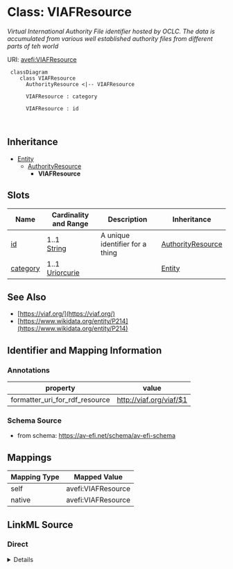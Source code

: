 

# Class: VIAFResource


_Virtual International Authority File identifier hosted by OCLC. The data is accumulated from various well established authority files from different parts of teh world_





URI: [avefi:VIAFResource](https://av-efi.net/schema/av-efi-schema/VIAFResource)




```mermaid
 classDiagram
    class VIAFResource
      AuthorityResource <|-- VIAFResource
      
      VIAFResource : category
        
      VIAFResource : id
        
      
```





## Inheritance
* [Entity](Entity.md)
    * [AuthorityResource](AuthorityResource.md)
        * **VIAFResource**



## Slots

| Name | Cardinality and Range | Description | Inheritance |
| ---  | --- | --- | --- |
| [id](id.md) | 1..1 <br/> [String](String.md) | A unique identifier for a thing | [AuthorityResource](AuthorityResource.md) |
| [category](category.md) | 1..1 <br/> [Uriorcurie](Uriorcurie.md) |  | [Entity](Entity.md) |









## See Also

* [https://viaf.org/](https://viaf.org/)
* [https://www.wikidata.org/entity/P214](https://www.wikidata.org/entity/P214)

## Identifier and Mapping Information





### Annotations

| property | value |
| --- | --- |
| formatter_uri_for_rdf_resource | http://viaf.org/viaf/$1 || formatter_url_for_web_resource | https://viaf.org/viaf/$1 || provides | ['CreativeWorkIdentifier', 'PlaceIdentifier', 'OrganizationIdentifier', 'PersonIdentifier'] |



### Schema Source


* from schema: https://av-efi.net/schema/av-efi-schema





## Mappings

| Mapping Type | Mapped Value |
| ---  | ---  |
| self | avefi:VIAFResource |
| native | avefi:VIAFResource |





## LinkML Source

<!-- TODO: investigate https://stackoverflow.com/questions/37606292/how-to-create-tabbed-code-blocks-in-mkdocs-or-sphinx -->

### Direct

<details>
```yaml
name: VIAFResource
annotations:
  formatter_uri_for_rdf_resource:
    tag: formatter_uri_for_rdf_resource
    value: http://viaf.org/viaf/$1
  formatter_url_for_web_resource:
    tag: formatter_url_for_web_resource
    value: https://viaf.org/viaf/$1
  provides:
    tag: provides
    value:
    - CreativeWorkIdentifier
    - PlaceIdentifier
    - OrganizationIdentifier
    - PersonIdentifier
description: Virtual International Authority File identifier hosted by OCLC. The data
  is accumulated from various well established authority files from different parts
  of teh world
from_schema: https://av-efi.net/schema/av-efi-schema
see_also:
- https://viaf.org/
- https://www.wikidata.org/entity/P214
is_a: AuthorityResource
slot_usage:
  id:
    name: id
    domain_of:
    - PIDRecord
    - AuthorityResource
    pattern: ^\\d+$

```
</details>

### Induced

<details>
```yaml
name: VIAFResource
annotations:
  formatter_uri_for_rdf_resource:
    tag: formatter_uri_for_rdf_resource
    value: http://viaf.org/viaf/$1
  formatter_url_for_web_resource:
    tag: formatter_url_for_web_resource
    value: https://viaf.org/viaf/$1
  provides:
    tag: provides
    value:
    - CreativeWorkIdentifier
    - PlaceIdentifier
    - OrganizationIdentifier
    - PersonIdentifier
description: Virtual International Authority File identifier hosted by OCLC. The data
  is accumulated from various well established authority files from different parts
  of teh world
from_schema: https://av-efi.net/schema/av-efi-schema
see_also:
- https://viaf.org/
- https://www.wikidata.org/entity/P214
is_a: AuthorityResource
slot_usage:
  id:
    name: id
    domain_of:
    - PIDRecord
    - AuthorityResource
    pattern: ^\\d+$
attributes:
  id:
    name: id
    description: A unique identifier for a thing
    from_schema: https://av-efi.net/schema/av-efi-schema
    rank: 1000
    slot_uri: schema:identifier
    identifier: true
    alias: id
    owner: VIAFResource
    domain_of:
    - PIDRecord
    - AuthorityResource
    range: string
    required: true
    pattern: ^\\d+$
  category:
    name: category
    from_schema: https://av-efi.net/schema/av-efi-schema
    rank: 1000
    slot_uri: rdf:type
    designates_type: true
    alias: category
    owner: VIAFResource
    domain_of:
    - Entity
    range: uriorcurie
    required: true

```
</details>